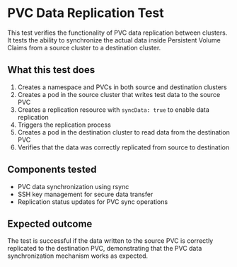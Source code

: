 # PVC Data Replication Test

This test verifies the functionality of PVC data replication between clusters. It tests the ability to synchronize the actual data inside Persistent Volume Claims from a source cluster to a destination cluster.

## What this test does

1. Creates a namespace and PVCs in both source and destination clusters
2. Creates a pod in the source cluster that writes test data to the source PVC
3. Creates a replication resource with `syncData: true` to enable data replication
4. Triggers the replication process
5. Creates a pod in the destination cluster to read data from the destination PVC
6. Verifies that the data was correctly replicated from source to destination

## Components tested

- PVC data synchronization using rsync
- SSH key management for secure data transfer
- Replication status updates for PVC sync operations

## Expected outcome

The test is successful if the data written to the source PVC is correctly replicated to the destination PVC, demonstrating that the PVC data synchronization mechanism works as expected.

